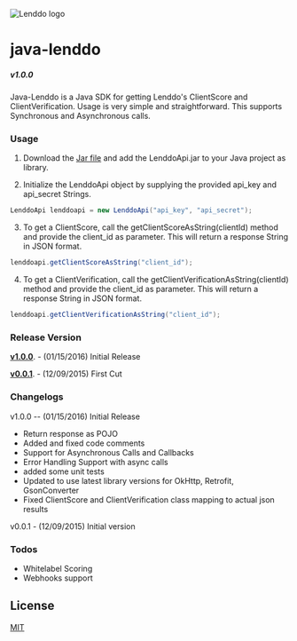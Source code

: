 ![Lenddo logo](http://cdn.alleywatch.com/wp-content/uploads/2013/11/lendo_logo.png)

# java-lenddo 
##### v1.0.0

### 
###
Java-Lenddo is a Java SDK for getting Lenddo's ClientScore and ClientVerification. Usage is very simple and straightforward. This supports Synchronous and Asynchronous calls. 

### Usage
1) Download the [Jar file](https://github.com/Lenddo/java-lenddo/releases/download/v1.0.0/LenddoApi.zip) and add the LenddoApi.jar to your Java project as library.

2) Initialize the LenddoApi object by supplying the provided api_key and api_secret Strings.
```java
LenddoApi lenddoapi = new LenddoApi("api_key", "api_secret");
```
3) To get a ClientScore, call the getClientScoreAsString(clientId) method and provide the client_id as parameter. This will return a response String in JSON format.
```java
lenddoapi.getClientScoreAsString("client_id");
```
4) To get a ClientVerification, call the getClientVerificationAsString(clientId) method and provide the client_id as parameter. This will return a response String in JSON format.
```java
lenddoapi.getClientVerificationAsString("client_id");
```

### Release Version
[**v1.0.0**](https://github.com/Lenddo/java-lenddo/releases/tag/v1.0.0).  - (01/15/2016) Initial Release

[**v0.0.1**](https://github.com/Lenddo/java-lenddo/releases/tag/v0.0.1).  - (12/09/2015) First Cut

### Changelogs
v1.0.0  -- (01/15/2016) Initial Release
- Return response as POJO
- Added and fixed code comments 
- Support for Asynchronous Calls and Callbacks
- Error Handling Support with async calls
- added some unit tests
- Updated to use latest library versions for OkHttp, Retrofit, GsonConverter
- Fixed ClientScore and ClientVerification class mapping to actual json results

        
v0.0.1  - (12/09/2015) Initial version

### Todos
- Whitelabel Scoring
- Webhooks support

License
----

[MIT](https://raw.githubusercontent.com/Lenddo/java-lenddo/v1.0.0/LICENSE)

